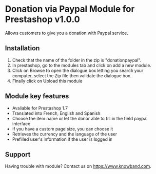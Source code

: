 # Donation via Paypal Module for Prestashop v1.0.0

Allows customers to give you a donation with Paypal service.

## Installation
1. Check that the name of the folder in the zip is "donationpaypal".
2. In prestashop, go to the modules tab and click on add a new module.
3. Click on Browse to open the dialogue box letting you search your computer, select the Zip file then validate the dialogue box. 
4. Finally click on Upload this module

## Module key features
* Avaliable for Prestashop 1.7
* Translated into French, English and Spanish
* Choose the item name or let the donor able to fill in the field paypal interface
* If you have a custom page size, you can choose it
* Retrieves the currency and the language of the user
* Prefilled user's information if the user is logged in

## Support
Having trouble with module? Contact us on https://www.knowband.com.
